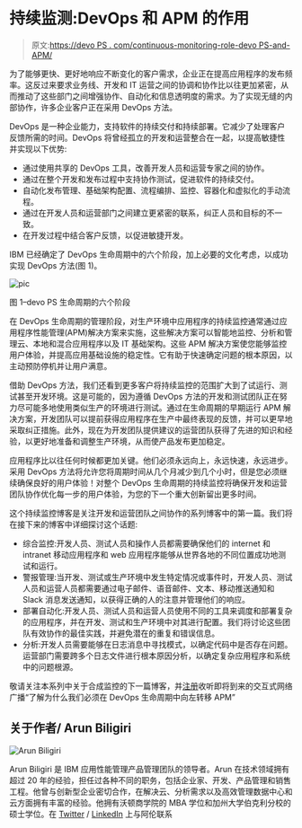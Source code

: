 # 持续监测:DevOps 和 APM 的作用

> 原文:[https://devo PS . com/continuous-monitoring-role-devo PS-and-APM/](https://devops.com/continuous-monitoring-role-devops-and-apm/)

为了能够更快、更好地响应不断变化的客户需求，企业正在提高应用程序的发布频率。这反过来要求业务线、开发和 IT 运营之间的协调和协作比以往更加紧密，从而推动了这些部门之间增强协作、自动化和信息透明度的需求。为了实现无缝的内部协作，许多企业客户正在采用 DevOps 方法。

DevOps 是一种企业能力，支持软件的持续交付和持续部署。它减少了处理客户反馈所需的时间。DevOps 将曾经孤立的开发和运营整合在一起，以提高敏捷性并实现以下优势:

*   通过使用共享的 DevOps 工具，改善开发人员和运营专家之间的协作。
*   通过在整个开发和发布过程中支持协作测试，促进软件的持续交付。
*   自动化发布管理、基础架构配置、流程编排、监控、容器化和虚拟化的手动流程。
*   通过在开发人员和运营部门之间建立更紧密的联系，纠正人员和目标的不一致。
*   在开发过程中结合客户反馈，以促进敏捷开发。

IBM 已经确定了 DevOps 生命周期中的六个阶段，加上必要的文化考虑，以成功实现 DevOps 方法(图 1)。

![pic](../Images/edf44162a49c7ddea351d31a217689cf.png)

图 1–devo PS 生命周期的六个阶段

在 DevOps 生命周期的管理阶段，对生产环境中应用程序的持续监控通常通过应用程序性能管理(APM)解决方案来实施，这些解决方案可以智能地监控、分析和管理云、本地和混合应用程序以及 IT 基础架构。这些 APM 解决方案使您能够监控用户体验，并提高应用基础设施的稳定性。它有助于快速确定问题的根本原因，以主动预防停机并让用户满意。

借助 DevOps 方法，我们还看到更多客户将持续监控的范围扩大到了试运行、测试甚至开发环境。这是可能的，因为遵循 DevOps 方法的开发和测试团队正在努力尽可能多地使用类似生产的环境进行测试。通过在生命周期的早期运行 APM 解决方案，开发团队可以提前获得应用程序在生产中最终表现的反馈，并可以更早地采取纠正措施。此外，现在为开发团队提供建议的运营团队获得了先进的知识和经验，以更好地准备和调整生产环境，从而使产品发布更加稳定。

应用程序比以往任何时候都更加关键。他们必须永远向上，永远快速，永远进步。采用 DevOps 方法将允许您将周期时间从几个月减少到几个小时，但是您必须继续确保良好的用户体验！对整个 DevOps 生命周期的持续监控将确保开发和运营团队协作优化每一步的用户体验，为您的下一个重大创新留出更多时间。

这个持续监控博客是关注开发和运营团队之间协作的系列博客中的第一篇。我们将在接下来的博客中详细探讨这个话题:

*   综合监控:开发人员、测试人员和操作人员都需要确保他们的 internet 和 intranet 移动应用程序和 web 应用程序能够从世界各地的不同位置成功地测试和运行。
*   警报管理:当开发、测试或生产环境中发生特定情况或事件时，开发人员、测试人员和运营人员都需要通过电子邮件、语音邮件、文本、移动推送通知和 Slack 消息发送通知，以获得正确的人的注意并管理他们的响应。
*   部署自动化:开发人员、测试人员和运营人员使用不同的工具来调度和部署复杂的应用程序，并在开发、测试和生产环境中对其进行配置。我们将讨论这些团队有效协作的最佳实践，并避免潜在的重复和错误信息。
*   分析:开发人员需要能够在日志消息中寻找模式，以确定代码中是否存在问题。运营部门需要跨多个日志文件进行根本原因分析，以确定复杂应用程序和系统中的问题根源。

敬请关注本系列中关于合成监控的下一篇博客，并[注册](https://bit.ly/2bwak1v)收听即将到来的交互式网络广播“了解为什么我们必须在 DevOps 生命周期中向左转移 APM”

## 关于作者/ Arun Biligiri

![Arun Biligiri](../Images/205531b753e6047a8eaaf79ecd781726.png)

Arun Biligiri 是 IBM 应用性能管理产品管理团队的领导者。Arun 在技术领域拥有超过 20 年的经验，担任过各种不同的职务，包括企业家、开发、产品管理和销售工程。他曾与创新型企业密切合作，在解决云、分析需求以及高效管理数据中心和云方面拥有丰富的经验。他拥有沃顿商学院的 MBA 学位和加州大学伯克利分校的硕士学位。在 [Twitter](/cdn-cgi/l/email-protection#165677747f7a7f717f647f) / [LinkedIn](https://www.linkedin.com/in/biligiri) 上与阿伦联系